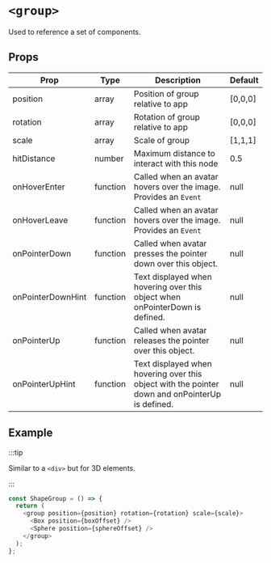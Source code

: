# `<group>`

Used to reference a set of components.

## Props

| Prop              | Type     | Description                                                                                     | Default |
| ----------------- | -------- | ----------------------------------------------------------------------------------------------- | ------- |
| position          | array    | Position of group relative to app                                                               | [0,0,0] |
| rotation          | array    | Rotation of group relative to app                                                               | [0,0,0] |
| scale             | array    | Scale of group                                                                                  | [1,1,1] |
| hitDistance       | number   | Maximum distance to interact with this node                                                     | 0.5     |
| onHoverEnter      | function | Called when an avatar hovers over the image. Provides an `Event`                                | null    |
| onHoverLeave      | function | Called when an avatar hovers over the image. Provides an `Event`                                | null    |
| onPointerDown     | function | Called when avatar presses the pointer down over this object.                                   | null    |
| onPointerDownHint | function | Text displayed when hovering over this object when onPointerDown is defined.                    | null    |
| onPointerUp       | function | Called when avatar releases the pointer over this object.                                       | null    |
| onPointerUpHint   | function | Text displayed when hovering over this object with the pointer down and onPointerUp is defined. | null    |

## Example

:::tip

Similar to a `<div>` but for 3D elements.

:::

```js
const ShapeGroup = () => {
  return (
    <group position={position} rotation={rotation} scale={scale}>
      <Box position={boxOffset} />
      <Sphere position={sphereOffset} />
    </group>
  );
};
```
